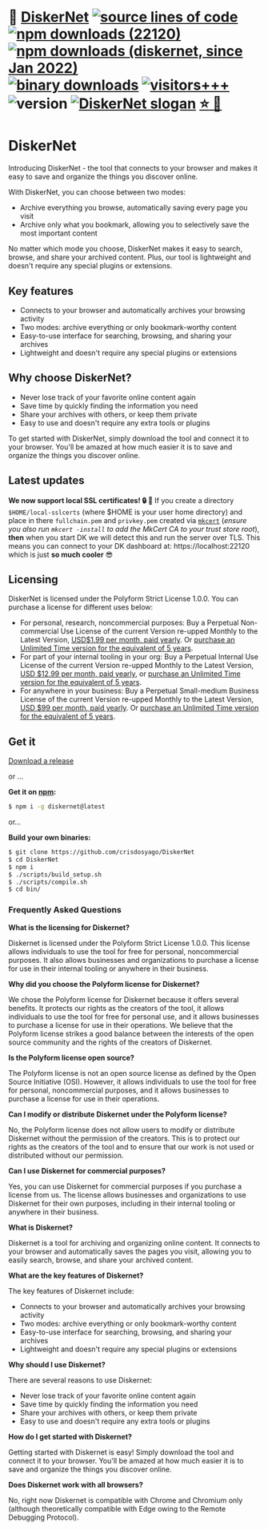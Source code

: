 # :floppy_disk: [DiskerNet](https://github.com/c9fe/22120) [![source lines of code](https://sloc.xyz/github/crisdosyago/Diskernet)](https://sloc.xyz) [![npm downloads (22120)](https://img.shields.io/npm/dt/archivist1?label=npm%20downloads%20%2822120%29)](https://npmjs.com/package/archivist1) [![npm downloads (diskernet, since Jan 2022)](https://img.shields.io/npm/dt/diskernet?label=npm%20downloads%20%28diskernet%2C%20since%20Jan%202022%29)](https://npmjs.com/package/diskernet) [![binary downloads](https://img.shields.io/github/downloads/c9fe/22120/total?label=OS%20binary%20downloads)](https://GitHub.com/crisdosyago/DiskerNet/releases) [![visitors+++](https://hits.seeyoufarm.com/api/count/incr/badge.svg?url=https%3A%2F%2Fgithub.com%2Fc9fe%2F22120&count_bg=%2379C83D&title_bg=%23555555&icon=&icon_color=%23E7E7E7&title=%28today%2Ftotal%29%20visitors%2B%2B%2B%20since%20Oct%2027%202020&edge_flat=false)](https://hits.seeyoufarm.com) ![version](https://img.shields.io/npm/v/diskernet) [![DiskerNet slogan](https://img.shields.io/badge/%F0%9F%92%BE%20DiskerNet-an%20internet%20on%20yer%20disc-hotpink)](#DiskerNet) [:star:&nbsp;:eyes:](https://github.com/dosyago/DiskerNet/stargazers)

<h1>DiskerNet</h1>

<p>Introducing DiskerNet - the tool that connects to your browser and makes it easy to save and organize the things you discover online.</p>

<p>With DiskerNet, you can choose between two modes:</p>

<ul>
    <li>Archive everything you browse, automatically saving every page you visit</li>
    <li>Archive only what you bookmark, allowing you to selectively save the most important content</li>
</ul>

<p>No matter which mode you choose, DiskerNet makes it easy to search, browse, and share your archived content. Plus, our tool is lightweight and doesn't require any special plugins or extensions.</p>

<h2>Key features</h2>

<ul>
    <li>Connects to your browser and automatically archives your browsing activity</li>
    <li>Two modes: archive everything or only bookmark-worthy content</li>
    <li>Easy-to-use interface for searching, browsing, and sharing your archives</li>
    <li>Lightweight and doesn't require any special plugins or extensions</li>
</ul>

<h2>Why choose DiskerNet?</h2>

<ul>
    <li>Never lose track of your favorite online content again</li>
    <li>Save time by quickly finding the information you need</li>
    <li>Share your archives with others, or keep them private</li>
    <li>Easy to use and doesn't require any extra tools or plugins</li>
</ul>

<p>To get started with DiskerNet, simply download the tool and connect it to your browser. You'll be amazed at how much easier it is to save and organize the things you discover online.</p>

## Latest updates

**We now support local SSL certificates! :lock: :tada:** If you create a directory `$HOME/local-sslcerts` (where $HOME is your user home directory) and place in there `fullchain.pem` and `privkey.pem` created via [`mkcert`](https://github.com/FiloSottile/mkcert) (*ensure you also run `mkcert -install` to add the MkCert CA to your trust store root*), **then** when you start DK we will detect this and run the server over TLS. This means you can connect to your DK dashboard at: https://localhost:22120 which is just **so much cooler** :sunglasses:

<h2>Licensing</h2>

<p>DiskerNet is licensed under the Polyform Strict License 1.0.0. You can purchase a license for different uses below:</p>

- For personal, research, noncommercial purposes: Buy a Perpetual Non-commercial Use License of the current Version re-upped Monthly to the Latest Version, [USD$1.99 per month, paid yearly](https://buy.stripe.com/7sIg0acC5amT7PW6pl). Or [purchase an Unlimited Time version for the equivalent of 5 years](https://buy.stripe.com/14k5lw31veD96LS29b).
- For part of your internal tooling in your org: Buy a Perpetual Internal Use License of the current Version re-upped Monthly to the Latest Version, [USD $12.99 per month, paid yearly](https://buy.stripe.com/9AQaFQ59D52z3zGdRS), or [purchase an Unlimited Time version for the equivalent of 5 years](https://buy.stripe.com/fZe3do1Xr1Qn9Y4011).
- For anywhere in your business: Buy a Perpetual Small-medium Business License of the current Version re-upped Monthly to the Latest Version, [USD $99 per month, paid yearly](https://buy.stripe.com/eVa8xIcC5gLhfio6po). Or [purchase an Unlimited Time version for the equivalent of 5 years](https://buy.stripe.com/00g5lwcC566D7PW00Z).

## Get it

[Download a release](https://github.com/crisdosyago/Diskernet/releases)

or ...

**Get it on [npm](https://www.npmjs.com/package/diskernet):**

```sh
$ npm i -g diskernet@latest
```

or...

**Build your own binaries:**

```sh
$ git clone https://github.com/crisdosyago/DiskerNet
$ cd DiskerNet
$ npm i
$ ./scripts/build_setup.sh
$ ./scripts/compile.sh
$ cd bin/
```

### Frequently Asked Questions

**What is the licensing for Diskernet?**

Diskernet is licensed under the Polyform Strict License 1.0.0. This license allows individuals to use the tool for free for personal, noncommercial purposes. It also allows businesses and organizations to purchase a license for use in their internal tooling or anywhere in their business.

**Why did you choose the Polyform license for Diskernet?**

We chose the Polyform license for Diskernet because it offers several benefits. It protects our rights as the creators of the tool, it allows individuals to use the tool for free for personal use, and it allows businesses to purchase a license for use in their operations. We believe that the Polyform license strikes a good balance between the interests of the open source community and the rights of the creators of Diskernet.

**Is the Polyform license open source?**

The Polyform license is not an open source license as defined by the Open Source Initiative (OSI). However, it allows individuals to use the tool for free for personal, noncommercial purposes, and it allows businesses to purchase a license for use in their operations.

**Can I modify or distribute Diskernet under the Polyform license?**

No, the Polyform license does not allow users to modify or distribute Diskernet without the permission of the creators. This is to protect our rights as the creators of the tool and to ensure that our work is not used or distributed without our permission.

**Can I use Diskernet for commercial purposes?**

Yes, you can use Diskernet for commercial purposes if you purchase a license from us. The license allows businesses and organizations to use Diskernet for their own purposes, including in their internal tooling or anywhere in their business.

**What is Diskernet?**

Diskernet is a tool for archiving and organizing online content. It connects to your browser and automatically saves the pages you visit, allowing you to easily search, browse, and share your archived content.

**What are the key features of Diskernet?**

The key features of Diskernet include:

- Connects to your browser and automatically archives your browsing activity
- Two modes: archive everything or only bookmark-worthy content
- Easy-to-use interface for searching, browsing, and sharing your archives
- Lightweight and doesn't require any special plugins or extensions

**Why should I use Diskernet?**

There are several reasons to use Diskernet:

- Never lose track of your favorite online content again
- Save time by quickly finding the information you need
- Share your archives with others, or keep them private
- Easy to use and doesn't require any extra tools or plugins

**How do I get started with Diskernet?**

Getting started with Diskernet is easy! Simply download the tool and connect it to your browser. You'll be amazed at how much easier it is to save and organize the things you discover online.

**Does Diskernet work with all browsers?**

No, right now Diskernet is compatible with Chrome and Chromium only (although theoretically compatible with Edge owing to the Remote Debugging Protocol).

